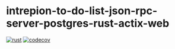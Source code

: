 # intrepion-to-do-list-json-rpc-server-postgres-rust-actix-web

[![rust](https://github.com/intrepion/intrepion-to-do-list-json-rpc-server-postgres-rust-actix-web/actions/workflows/rust.yml/badge.svg?branch=main)](https://github.com/intrepion/intrepion-to-do-list-json-rpc-server-postgres-rust-actix-web/actions/workflows/rust.yml)
[![codecov](https://codecov.io/gh/intrepion/intrepion-to-do-list-json-rpc-server-postgres-rust-actix-web/branch/main/graph/badge.svg?token=KZIZOF5TEU)](https://codecov.io/gh/intrepion/intrepion-to-do-list-json-rpc-server-postgres-rust-actix-web)
